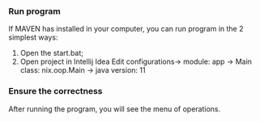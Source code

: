 ### Run program ###
If MAVEN has installed in your computer, you can run program in the 2 simplest ways:

1) Open the start.bat;
2) Open project in Intellij Idea
   Edit configurations-> module: app 
                      -> Main class: nix.oop.Main
                      -> java version: 11
   

### Ensure the correctness ###
After running the program, you will see the menu of operations.

